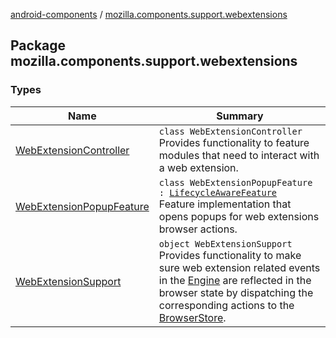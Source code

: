 [android-components](../index.md) / [mozilla.components.support.webextensions](./index.md)

## Package mozilla.components.support.webextensions

### Types

| Name | Summary |
|---|---|
| [WebExtensionController](-web-extension-controller/index.md) | `class WebExtensionController`<br>Provides functionality to feature modules that need to interact with a web extension. |
| [WebExtensionPopupFeature](-web-extension-popup-feature/index.md) | `class WebExtensionPopupFeature : `[`LifecycleAwareFeature`](../mozilla.components.support.base.feature/-lifecycle-aware-feature/index.md)<br>Feature implementation that opens popups for web extensions browser actions. |
| [WebExtensionSupport](-web-extension-support/index.md) | `object WebExtensionSupport`<br>Provides functionality to make sure web extension related events in the [Engine](../mozilla.components.concept.engine/-engine/index.md) are reflected in the browser state by dispatching the corresponding actions to the [BrowserStore](../mozilla.components.browser.state.store/-browser-store/index.md). |
